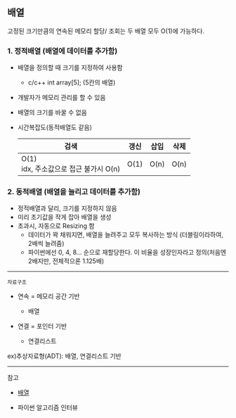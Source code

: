 ## 배열

고정된 크기만큼의 연속된 메모리 할당/ 조회는 두 배열 모두 O(1)에 가능하다.



### 1.  정적배열 (배열에 데이터를 추가함)

- 배열을 정의할 때 크기를 지정하여 사용함

  - c/c++     int array[5];      (5칸의 배열)

- 개발자가 메모리 관리를 할 수 있음

- 배열의 크기를 바꿀 수 없음

- 시간복잡도(동적배열도 같음)

  | 검색                                        | 갱신       | 삽입       | 삭제       |
  | ------------------------------------------- | ---------- | ---------- | ---------- |
  | O(1)<br />idx, 주소값으로 접근 불가시  O(n) | O(1)<br /> | O(n)<br /> | O(n)<br /> |

  

### 2. 동적배열 (배열을 늘리고 데이터를 추가함)

- 정적배열과 달리, 크기를 지정하지 않음
- 미리 초기값을 작게 잡아 배열을 생성
- 초과시, 자동으로 Resizing 함
  - 데이터가 꽉 채워지면, 배열을 늘려주고 모두 복사하는 방식 (더블링이라하여, 2배씩 늘려줌)
  - 파이썬에선 0, 4, 8... 순으로 재할당한다.
    이 비율을 성장인자라고 정의(처음엔 2배지만, 전체적으론 1.125배)







---

`자료구조`

- 연속 =  메모리 공간 기반 
    - 배열

- 연결 = 포인터 기반
    - 연결리스트
    

 ex)추상자료형(ADT): 배열, 연결리스트 기반

---

참고

- [배열](https://blog.naver.com/justkukaro/220396540585)

- 파이썬 알고리즘 인터뷰